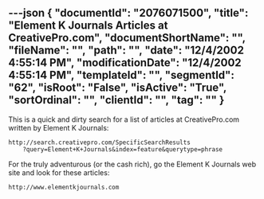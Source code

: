 ---json
{
  "documentId": "2076071500",
  "title": "Element K Journals Articles at CreativePro.com",
  "documentShortName": "",
  "fileName": "",
  "path": "",
  "date": "12/4/2002 4:55:14 PM",
  "modificationDate": "12/4/2002 4:55:14 PM",
  "templateId": "",
  "segmentId": "62",
  "isRoot": "False",
  "isActive": "True",
  "sortOrdinal": "",
  "clientId": "",
  "tag": ""
}
---

This is a quick and dirty search for a list of articles at CreativePro.com written by Element K Journals:

    http://search.creativepro.com/SpecificSearchResults
        ?query=Element+K+Journals&index=feature&querytype=phrase

For the truly adventurous (or the cash rich), go the Element K Journals web site and look for these articles:

    http://www.elementkjournals.com

